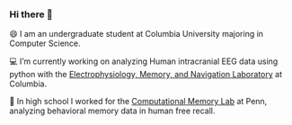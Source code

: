 ### Hi there 👋

😄 I am an undergraduate student at Columbia University majoring in Computer Science.

💻 I’m currently working on analyzing Human intracranial EEG data using python with the [Electrophysiology, Memory, and Navigation Laboratory](http://orion.bme.columbia.edu/jacobs/) at Columbia.

🔭 In high school I worked for the [Computational Memory Lab](http://memory.psych.upenn.edu/Main_Page) at Penn, analyzing behavioral memory data in human free recall.


<!--
**shaigoldman/shaigoldman** is a ✨ _special_ ✨ repository because its `README.md` (this file) appears on your GitHub profile.

Here are some ideas to get you started:

- 🔭 I’m currently working on ...
- 🌱 I’m currently learning ...
- 👯 I’m looking to collaborate on ...
- 🤔 I’m looking for help with ...
- 💬 Ask me about ...
- 📫 How to reach me: ...
- 😄 Pronouns: ...
- ⚡ Fun fact: ...
-->
